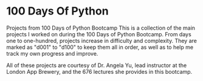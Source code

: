 # 100 Days Of Python
Projects from 100 Days of Python Bootcamp
This is a collection of the main projects I worked on during the 100 Days of Python Bootcamp.
From days one to one-hundred, projects increase in difficulty and complexity. They are marked as "d001" to "d100" to keep them all in order, as well as to help me track my own progress and improve.

All of these projects are courtesy of Dr. Angela Yu, lead instructor at the London App Brewery, and the 676 lectures she provides in this bootcamp.
